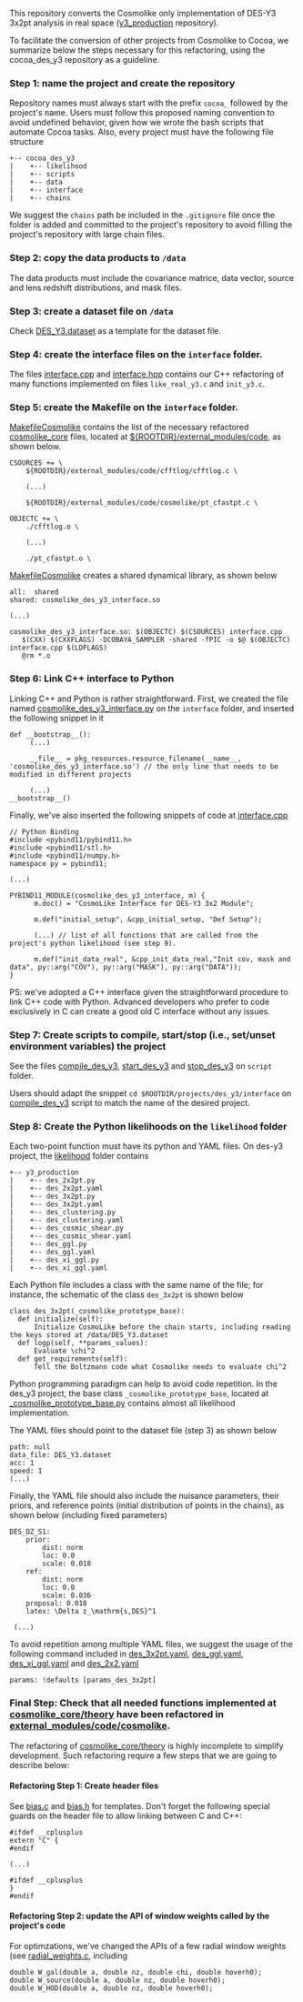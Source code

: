 This repository converts the Cosmolike only implementation of DES-Y3 3x2pt analysis in real space  ([y3_production](https://github.com/CosmoLike/y3_production) repository). 

To facilitate the conversion of other projects from Cosmolike to Cocoa, we summarize below the steps necessary for this refactoring, using the cocoa_des_y3 repository as a guideline.
    
### Step 1: name the project and create the repository
Repository names must always start with the prefix `cocoa_` followed by the project's name. Users must follow this proposed naming convention to avoid undefined behavior, given how we wrote the bash scripts that automate Cocoa tasks. Also, every project must have the following file structure

    +-- cocoa_des_y3
    |    +-- likelihood
    |    +-- scripts
    |    +-- data
    |    +-- interface
    |    +-- chains

We suggest the `chains` path be included in the `.gitignore` file once the folder is added and committed to the project's repository to avoid filling the project's repository with large chain files.

### Step 2: copy the data products to `/data`

The data products must include the covariance matrice, data vector, source and lens redshift distributions, and mask files. 

### Step 3: create a dataset file on `/data`

Check [DES_Y3.dataset](https://github.com/CosmoLike/cocoa_des_y3/blob/main/data/DES_Y3.dataset) as a template for the dataset file. 

### Step 4: create the interface files on the `interface` folder.

The files [interface.cpp](https://github.com/CosmoLike/cocoa_des_y3/blob/main/interface/interface.cpp) and [interface.hpp](https://github.com/CosmoLike/cocoa_des_y3/blob/main/interface/interface.hpp) contains our C++ refactoring of many functions implemented on files `like_real_y3.c` and `init_y3.c`. 

### Step 5: create the Makefile on the `interface` folder.

[MakefileCosmolike](https://github.com/CosmoLike/cocoa_des_y3/blob/main/interface/MakefileCosmolike) contains the list of the necessary refactored [cosmolike_core](https://github.com/CosmoLike/cosmolike_core) files, located at [${ROOTDIR}/external_modules/code](https://github.com/CosmoLike/cocoa/tree/main/Cocoa/external_modules/code), as shown below.

    CSOURCES += \
	    ${ROOTDIR}/external_modules/code/cfftlog/cfftlog.c \
	  
	    (...)
	  
	    ${ROOTDIR}/external_modules/code/cosmolike/pt_cfastpt.c \

    OBJECTC += \
	    ./cfftlog.o \
	  
	    (...)
	  
	    ./pt_cfastpt.o \

[MakefileCosmolike](https://github.com/CosmoLike/cocoa_des_y3/blob/main/interface/MakefileCosmolike) creates a shared dynamical library, as shown below

	all:  shared
	shared: cosmolike_des_y3_interface.so
	
	(...)
	
	cosmolike_des_y3_interface.so: $(OBJECTC) $(CSOURCES) interface.cpp
	   $(CXX) $(CXXFLAGS) -DCOBAYA_SAMPLER -shared -fPIC -o $@ $(OBJECTC) interface.cpp $(LDFLAGS)
	   @rm *.o

### Step 6: Link C++ interface to Python
	
Linking C++ and Python is rather straightforward. First, we created the file named [cosmolike_des_y3_interface.py](https://github.com/CosmoLike/cocoa_des_y3/blob/main/interface/cosmolike_des_y3_interface.py) on the `interface` folder, and inserted the following snippet in it

	def __bootstrap__():
	     (...)
	   
	     __file__ = pkg_resources.resource_filename(__name__, 'cosmolike_des_y3_interface.so') // the only line that needs to be modified in different projects
	   
	     (...)
	__bootstrap__()

Finally, we've also inserted the following snippets of code at [interface.cpp](https://github.com/CosmoLike/cocoa_des_y3/blob/main/interface/interface.cpp)
	
	// Python Binding
	#include <pybind11/pybind11.h>
	#include <pybind11/stl.h>
	#include <pybind11/numpy.h>
	namespace py = pybind11;
	
	(...)
	
	PYBIND11_MODULE(cosmolike_des_y3_interface, m) {
	      m.doc() = "CosmoLike Interface for DES-Y3 3x2 Module";

	      m.def("initial_setup", &cpp_initial_setup, "Def Setup");
	    
	      (...) // list of all functions that are called from the project's python likelihood (see step 9).
	    
	      m.def("init_data_real", &cpp_init_data_real,"Init cov, mask and data", py::arg("COV"), py::arg("MASK"), py::arg("DATA"));
	}

PS: we've adopted a C++ interface given the straightforward procedure to link C++ code with Python. Advanced developers who prefer to code exclusively in C can create a good old C interface without any issues.

### Step 7: Create scripts to compile, start/stop (i.e., set/unset environment variables) the project

See the files [compile_des_y3](https://github.com/CosmoLike/cocoa_des_y3/blob/main/scripts/compile_des_y3), [start_des_y3](https://github.com/CosmoLike/cocoa_des_y3/blob/main/scripts/start_des_y3) and [stop_des_y3](https://github.com/CosmoLike/cocoa_des_y3/blob/main/scripts/stop_des_y3) on `script` folder. 

Users should adapt the snippet `cd $ROOTDIR/projects/des_y3/interface` on [compile_des_y3](https://github.com/CosmoLike/cocoa_des_y3/blob/main/scripts/compile_des_y3) script to match the name of the desired project.

### Step 8: Create the Python likelihoods on the `likelihood` folder

Each two-point function must have its python and YAML files. On des-y3 project, the [likelihood](https://github.com/CosmoLike/cocoa_des_y3/tree/main/likelihood) folder contains

    +-- y3_production
    |    +-- des_2x2pt.py
    |    +-- des_2x2pt.yaml
    |    +-- des_3x2pt.py
    |    +-- des_3x2pt.yaml
    |    +-- des_clustering.py
    |    +-- des_clustering.yaml
    |    +-- des_cosmic_shear.py
    |    +-- des_cosmic_shear.yaml
    |    +-- des_ggl.py
    |    +-- des_ggl.yaml
    |    +-- des_xi_ggl.py
    |    +-- des_xi_ggl.yaml
    
Each Python file includes a class with the same name of the file; for instance, the schematic of the class `des_3x2pt` is shown below

    class des_3x2pt(_cosmolike_prototype_base):
	  def initialize(self):
		  Initialize CosmoLike before the chain starts, including reading the keys stored at /data/DES_Y3.dataset
	  def logp(self, **params_values):
		  Evaluate \chi^2 
	  def get_requirements(self):
		  Tell the Boltzmann code what Cosmolike needs to evaluate chi^2
		
Python programming paradigm can help to avoid code repetition. In the des_y3 project, the base class `_cosmolike_prototype_base`, located at [\_cosmolike_prototype_base.py](https://github.com/CosmoLike/cocoa_des_y3/blob/main/likelihood/_cosmolike_prototype_base.py) contains almost all likelihood implementation.

The YAML files should point to the dataset file (step 3) as shown below

	path: null
	data_file: DES_Y3.dataset
	acc: 1
	speed: 1
	(...)
Finally, the YAML file should also include the nuisance parameters, their priors, and reference points (initial distribution of points in the chains), as shown below (including fixed parameters)

	DES_DZ_S1:
	    prior:
	        dist: norm
	        loc: 0.0
	        scale: 0.018
	    ref:
	        dist: norm
	        loc: 0.0
	        scale: 0.036
	    proposal: 0.018
	    latex: \Delta z_\mathrm{s,DES}^1
	 
	 (...)
	
To avoid repetition among multiple YAML files, we suggest the usage of the following command included in [des_3x2pt.yaml](https://github.com/CosmoLike/cocoa_des_y3/blob/main/likelihood/des_3x2pt.yaml), [des_ggl.yaml](https://github.com/CosmoLike/cocoa_des_y3/blob/main/likelihood/des_ggl.yaml), [des_xi_ggl.yaml](https://github.com/CosmoLike/cocoa_des_y3/blob/main/likelihood/des_xi_ggl.yaml) and [des_2x2.yaml](https://github.com/CosmoLike/cocoa_des_y3/blob/main/likelihood/des_2x2pt.yaml)

	params: !defaults [params_des_3x2pt]

### Final Step: Check that all needed functions implemented at [cosmolike_core/theory](https://github.com/CosmoLike/cosmolike_core/tree/master/theory) have been refactored in [external_modules/code/cosmolike](https://github.com/CosmoLike/cocoa/tree/main/Cocoa/external_modules/code/cosmolike).

The refactoring of [cosmolike_core/theory](https://github.com/CosmoLike/cosmolike_core/tree/master/theory) is highly incomplete to simplify development. Such refactoring require a few steps that we are going to describe below:

#### Refactoring Step 1: Create header files

See [bias.c](https://github.com/CosmoLike/cocoa/blob/main/Cocoa/external_modules/code/cosmolike/bias.c) and [bias.h](https://github.com/CosmoLike/cocoa/blob/main/Cocoa/external_modules/code/cosmolike/bias.h) for templates. Don't forget the following special guards on the header file to allow linking between C and C++:
 
 	#ifdef __cplusplus
	extern "C" {
	#endif
	
	(...)
	
	#ifdef __cplusplus
	}
	#endif

#### Refactoring Step 2: update the API of window weights called by the project's code

For optimzations, we've changed the APIs of a few radial window weights (see [radial_weights.c](https://github.com/CosmoLike/cocoa/blob/main/Cocoa/external_modules/code/cosmolike/radial_weights.c), including

	double W_gal(double a, double nz, double chi, double hoverh0);
	double W_source(double a, double nz, double hoverh0);
	double W_HOD(double a, double nz, double hoverh0);
	
